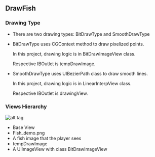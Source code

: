 ## DrawFish

### Drawing Type

 - There are two drawing types: BitDrawType and SmoothDrawType

  - BitDrawType uses CGContext method to draw pixelized points.

    In this project, drawing logic is in BitDrawImageView class.

    Respective IBOutlet is tempDrawImage.

  - SmoothDrawType uses UIBezierPath class to draw smooth lines.
 
    In this project, drawing logic is in LinearInterpView class.

    Respective IBOutlet is drawingView.

### Views Hierarchy
![alt tag](http://oi57.tinypic.com/30vlwyf.jpg)

 - Base View
  - Fish_demo.png
   - A fish image that the player sees
  - tempDrawImage
   - A UIImageView with class BitDrawImageView
